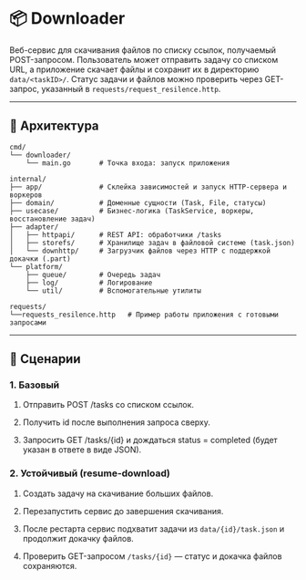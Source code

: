 # 📦 Downloader 

Веб-сервис для скачивания файлов по списку ссылок, получаемый POST-запросом.
Пользователь может отправить задачу со списком URL, а приложение скачает файлы и сохранит их в директорию `data/<taskID>/`.
Статус задачи и файлов можно проверить через GET-запрос, указанный в `requests/request_resilence.http`.

---

## 📂 Архитектура
```
cmd/
└── downloader/
    └── main.go       # Точка входа: запуск приложения

internal/
├── app/              # Склейка зависимостей и запуск HTTP-сервера и воркеров
├── domain/           # Доменные сущности (Task, File, статусы)
├── usecase/          # Бизнес-логика (TaskService, воркеры, восстановление задач)
├── adapter/
│   ├── httpapi/      # REST API: обработчики /tasks
│   ├── storefs/      # Хранилище задач в файловой системе (task.json)
│   └── downhttp/     # Загрузчик файлов через HTTP с поддержкой докачки (.part)
└── platform/
    ├── queue/        # Очередь задач
    ├── log/          # Логирование
    └── util/         # Вспомогательные утилиты

requests/
└──requests_resilence.http   # Пример работы приложения с готовыми запросами
```
---

## 🔄 Сценарии
### 1. Базовый

1. Отправить POST /tasks со списком ссылок.

2. Получить id после выполнения запроса сверху.

3. Запросить GET /tasks/{id} и дождаться status = completed (будет указан в ответе в виде JSON).

### 2. Устойчивый (resume-download)

1. Создать задачу на скачивание больших файлов.

2. Перезапустить сервис до завершения скачивания.

3. После рестарта сервис подхватит задачи из `data/{id}/task.json` и продолжит докачку файлов.

4. Проверить GET-запросом `/tasks/{id}` — статус и докачка файлов сохраняются.




